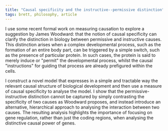 ```yaml
---
title: "Causal specificity and the instructive--permissive distinction"
tags: brett, philosophy, article
---
```


I use some recent formal work on measuring causation to explore a suggestion by James Woodward: that the notion of causal specificity can clarify the distinction in biology between permissive and instructive causes. This distinction arises when a complex developmental process, such as the formation of an entire body part, can be triggered by a simple switch, such as the presence of particular protein. In such cases, the protein is said to merely induce or "permit" the developmental process, whilst the causal "instructions" for guiding that process are already prefigured within the cells.

I construct a novel model that expresses in a simple and tractable way the relevant causal structure of biological development and then use a measure of causal specificity to analyse the model. I show that the permissive-instructive distinction cannot be captured by simply contrasting the specificity of two causes as Woodward proposes, and instead introduce an alternative, hierarchical approach to analysing the interaction between two causes. The resulting analysis highlights the importance of focusing on gene regulation, rather than just the coding regions, when analysing the distinctive causal power of genes.
